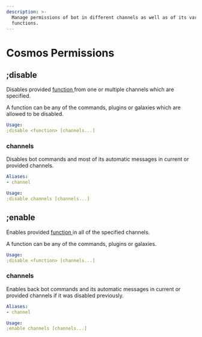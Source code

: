 ```yaml
---
description: >-
  Manage permissions of bot in different channels as well as of its various
  functions.
---
```


# Cosmos Permissions

## ;disable

Disables provided [function ](../galaxy-reference.md#the-functions-hierarchy)from one or multiple channels which are specified.

A function can be any of the commands, plugins or galaxies which are allowed to be disabled.

```yaml
Usage:
;disable <function> [channels...]
```

### channels

Disables bot commands and most of its automatic messages in current or provided channels.

```yaml
Aliases:
- channel

Usage:
;disable channels [channels...]
```

## ;enable

Enables provided [function ](../galaxy-reference.md#the-functions-hierarchy)in all of the specified channels.

A function can be any of the commands, plugins or galaxies.

```yaml
Usage:
;disable <function> [channels...]
```

### channels

Enables back bot commands and its automatic messages in current or provided channels if it was disabled previously.

```yaml
Aliases:
- channel

Usage:
;enable channels [channels...]
```

